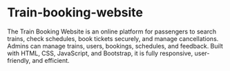 # Train-booking-website
The Train Booking Website is an online platform for passengers to search trains, check schedules, book tickets securely, and manage cancellations. Admins can manage trains, users, bookings, schedules, and feedback. Built with HTML, CSS, JavaScript, and Bootstrap, it is fully responsive, user-friendly, and efficient.
